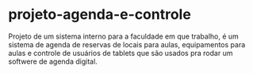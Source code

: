 # projeto-agenda-e-controle
Projeto de um sistema interno para a faculdade em que trabalho, é um sistema de agenda de reservas de locais para aulas, equipamentos para aulas e controle de usuários de tablets que são usados pra rodar um softwere de agenda digital.
